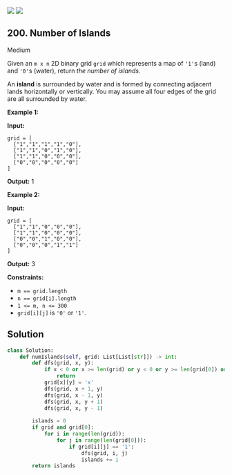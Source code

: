 [![](https://img.shields.io/github/stars/javadev/LeetCode-in-All?label=Stars&style=flat-square)](https://github.com/javadev/LeetCode-in-All)
[![](https://img.shields.io/github/forks/javadev/LeetCode-in-All?label=Fork%20me%20on%20GitHub%20&style=flat-square)](https://github.com/javadev/LeetCode-in-All/fork)

## 200\. Number of Islands

Medium

Given an `m x n` 2D binary grid `grid` which represents a map of `'1'`s (land) and `'0'`s (water), return _the number of islands_.

An **island** is surrounded by water and is formed by connecting adjacent lands horizontally or vertically. You may assume all four edges of the grid are all surrounded by water.

**Example 1:**

**Input:**

    grid = [
      ["1","1","1","1","0"],
      ["1","1","0","1","0"],
      ["1","1","0","0","0"],
      ["0","0","0","0","0"]
    ]

**Output:** 1 

**Example 2:**

**Input:**

    grid = [
      ["1","1","0","0","0"],
      ["1","1","0","0","0"],
      ["0","0","1","0","0"],
      ["0","0","0","1","1"]
    ]

**Output:** 3 

**Constraints:**

*   `m == grid.length`
*   `n == grid[i].length`
*   `1 <= m, n <= 300`
*   `grid[i][j]` is `'0'` or `'1'`.

## Solution

```python
class Solution:
    def numIslands(self, grid: List[List[str]]) -> int:
        def dfs(grid, x, y):
            if x < 0 or x >= len(grid) or y < 0 or y >= len(grid[0]) or grid[x][y] != '1':
                return
            grid[x][y] = 'x'
            dfs(grid, x + 1, y)
            dfs(grid, x - 1, y)
            dfs(grid, x, y + 1)
            dfs(grid, x, y - 1)
        
        islands = 0
        if grid and grid[0]:
            for i in range(len(grid)):
                for j in range(len(grid[0])):
                    if grid[i][j] == '1':
                        dfs(grid, i, j)
                        islands += 1
        return islands
```
